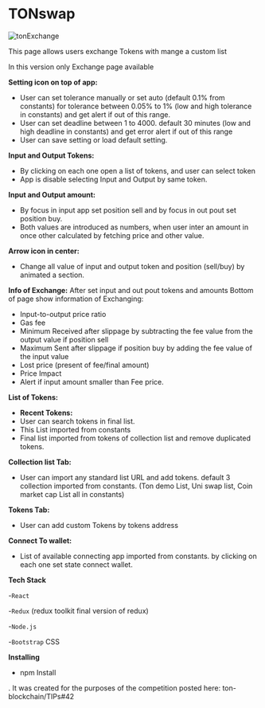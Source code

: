 # TONswap

![tonExchange](https://user-images.githubusercontent.com/92023968/160276480-50f21e04-3357-46d7-bdc6-f1eee760ed34.png)


This page allows users exchange Tokens with mange a custom list

In this version only Exchange page available 

**Setting icon on top of app:**

*	User can set tolerance manually or set auto (default 0.1% from constants) for tolerance between 0.05% to 1% (low and high tolerance in constants) and get alert if out of this range.
* User can set deadline between 1 to 4000. default 30 minutes (low and high deadline in constants) and get error alert if out of this range  
*	User can save setting or load default setting.

**Input and Output Tokens:**
*	By clicking on each one open a list of tokens, and user can select token
*	App is disable selecting Input and Output by same token.

**Input and Output amount:**
*	By focus in input app set position sell and by focus in out pout set position buy.
*	Both values are introduced as numbers, when user inter an amount in once other calculated by fetching price and other value.

**Arrow icon in center:**
*	Change all value of input and output token and position (sell/buy) by animated a section.

**Info of Exchange:**
After set input and out pout tokens and amounts Bottom of page show 	information of Exchanging:
*	Input-to-output price ratio
*	Gas fee 
*	Minimum Received after slippage by subtracting the fee value from the output value if position sell 
*	Maximum Sent after slippage if position buy by adding the fee value of the input value
*	Lost price (present of fee/final amount)
*	Price Impact
*	Alert if input amount smaller than Fee price.

**List of Tokens:**

* **Recent Tokens:**
*	User can search tokens in final list.
*	This List imported from constants
*	Final list imported from tokens of collection list and remove duplicated tokens.

**Collection list Tab:**
*	User can import any standard list URL and add tokens. default 3 collection imported from constants. (Ton demo List, Uni swap list, Coin market cap List all in constants)

**Tokens Tab:**
*	User can add custom Tokens by tokens address 

**Connect To wallet:**
*	List of available connecting app imported from constants. by clicking on each one set state connect wallet.

**Tech Stack**

-`React` 

-`Redux` (redux toolkit final version of redux)

-`Node.js`

-`Bootstrap` CSS

**Installing** 
*	npm Install

 . It was created for the purposes of the competition posted here: ton-blockchain/TIPs#42



